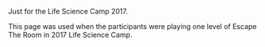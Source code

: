 Just for the Life Science Camp 2017. 

This page was used when the participants were playing one level of Escape The Room in 2017 Life Science Camp.

